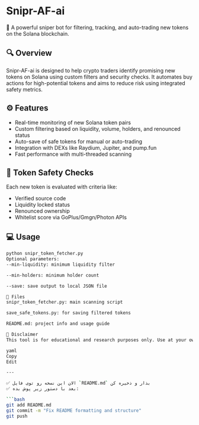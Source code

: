 # Snipr-AF-ai

🚀 A powerful sniper bot for filtering, tracking, and auto-trading new tokens on the Solana blockchain.

## 🔍 Overview

Snipr-AF-ai is designed to help crypto traders identify promising new tokens on Solana using custom filters and security checks. It automates buy actions for high-potential tokens and aims to reduce risk using integrated safety metrics.

## ⚙️ Features

- Real-time monitoring of new Solana token pairs
- Custom filtering based on liquidity, volume, holders, and renounced status
- Auto-save of safe tokens for manual or auto-trading
- Integration with DEXs like Raydium, Jupiter, and pump.fun
- Fast performance with multi-threaded scanning

## 🧪 Token Safety Checks

Each new token is evaluated with criteria like:
- Verified source code
- Liquidity locked status
- Renounced ownership
- Whitelist score via GoPlus/Gmgn/Photon APIs

## 💻 Usage

```bash
python snipr_token_fetcher.py
Optional parameters:
--min-liquidity: minimum liquidity filter

--min-holders: minimum holder count

--save: save output to local JSON file

📁 Files
snipr_token_fetcher.py: main scanning script

save_safe_tokens.py: for saving filtered tokens

README.md: project info and usage guide

🔐 Disclaimer
This tool is for educational and research purposes only. Use at your own risk. Always do your own research (DYOR) before investing in new tokens.

yaml
Copy
Edit

---

✅ الان این نسخه رو توی فایل `README.md` بذار و ذخیره کن  
✅ بعد با دستور زیر پوش بده:

```bash
git add README.md
git commit -m "Fix README formatting and structure"
git push
